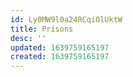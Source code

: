 ```yaml
---
id: Ly0MW9l0a24RCqiOlUktW
title: Prisons
desc: ''
updated: 1639759165197
created: 1639759165197
---
```


